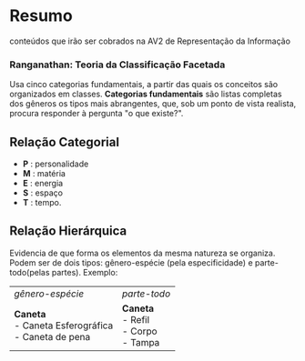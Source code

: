 <h1>Resumo</h1> 
<p>conteúdos que irão ser cobrados na AV2 de Representação da Informação</p>

<h3>Ranganathan: Teoria da Classificação Facetada</h3>
<p>Usa cinco categorias fundamentais, a partir das quais os conceitos são organizados em classes. <b>Categorias fundamentais</b> são listas completas dos gêneros os tipos mais abrangentes, que, sob um ponto de vista realista, procura responder à pergunta "o que existe?".</p>

<h2>Relação Categorial</h2>
<ul>
  <li><b>P</b> : personalidade</li>
  <li><b>M</b> : matéria</li>
  <li><b>E</b> : energia</li>
  <li><b>S</b> : espaço</li>
  <li><b>T</b> : tempo.</li>
</ul>

<h2>Relação Hierárquica</h2>
<p>Evidencia de que forma os elementos da mesma natureza se organiza. Podem ser de dois tipos: gênero-espécie (pela especificidade) e parte-todo(pelas partes). Exemplo: </p>
<table>
  <tr>
    <td><i>gênero-espécie</i></td>
    <td><i>parte-todo</i></td>
   </tr>
  
   <tr>
    <td><b>Caneta</b> </br> - Caneta Esferográfica </br> - Caneta de pena</td>
    <td><b>Caneta</b> </br> - Refil </br> - Corpo </br> - Tampa </br></td>
   </tr>
</table>
